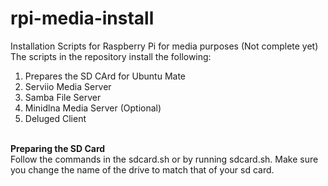 # rpi-media-install
Installation Scripts for Raspberry Pi for media purposes (Not complete yet)<br>
The scripts in the repository install the following:<br>
<ol>
 <li>Prepares the SD CArd for Ubuntu Mate</li>
 <li>Serviio Media Server</li>
 <li>Samba File Server</li>
 <li>Minidlna Media Server (Optional) </li>
 <li>Deluged Client</li>
</ol><br>
<b>Preparing the SD Card</b><br>
 Follow the commands in the sdcard.sh or by running sdcard.sh. Make sure you change the name of the drive to match that of your sd card.<br>
